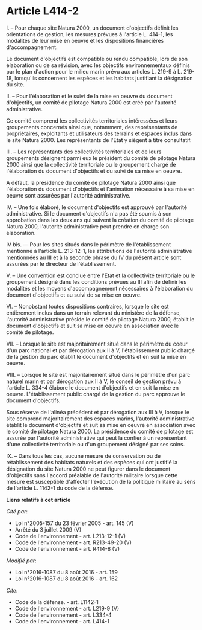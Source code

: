 # Article L414-2

I. – Pour chaque site Natura 2000, un document d'objectifs définit les orientations de gestion, les mesures prévues à
l'article L. 414-1, les modalités de leur mise en oeuvre et les dispositions financières d'accompagnement. 

Le document d'objectifs est compatible ou rendu compatible, lors de son élaboration ou de sa révision, avec les objectifs
environnementaux définis par le plan d'action pour le milieu marin prévu aux articles L. 219-9 à L. 219-18, lorsqu'ils
concernent les espèces et les habitats justifiant la désignation du site. 

II. – Pour l'élaboration et le suivi de la mise en oeuvre du document d'objectifs, un comité de pilotage Natura 2000 est créé
par l'autorité administrative. 

Ce comité comprend les collectivités territoriales intéressées et leurs groupements concernés ainsi que, notamment, des
représentants de propriétaires, exploitants et utilisateurs des terrains et espaces inclus dans le site Natura 2000. Les
représentants de l'Etat y siègent à titre consultatif. 

III. – Les représentants des collectivités territoriales et de leurs groupements désignent parmi eux le président du comité
de pilotage Natura 2000 ainsi que la collectivité territoriale ou le groupement chargé de l'élaboration du document
d'objectifs et du suivi de sa mise en oeuvre. 

A défaut, la présidence du comité de pilotage Natura 2000 ainsi que l'élaboration du document d'objectifs et l'animation
nécessaire à sa mise en oeuvre sont assurées par l'autorité administrative. 

IV. – Une fois élaboré, le document d'objectifs est approuvé par l'autorité administrative. Si le document d'objectifs n'a
pas été soumis à son approbation dans les deux ans qui suivent la création du comité de pilotage Natura 2000, l'autorité
administrative peut prendre en charge son élaboration. 

IV bis. ― Pour les sites situés dans le périmètre de l'établissement mentionné à l'article L. 213-12-1, les attributions de
l'autorité administrative mentionnées au III et à la seconde phrase du IV du présent article sont assurées par le directeur
de l'établissement. 

V. – Une convention est conclue entre l'Etat et la collectivité territoriale ou le groupement désigné dans les conditions
prévues au III afin de définir les modalités et les moyens d'accompagnement nécessaires à l'élaboration du document
d'objectifs et au suivi de sa mise en oeuvre. 

VI. – Nonobstant toutes dispositions contraires, lorsque le site est entièrement inclus dans un terrain relevant du ministère
de la défense, l'autorité administrative préside le comité de pilotage Natura 2000, établit le document d'objectifs et suit
sa mise en oeuvre en association avec le comité de pilotage. 

VII. – Lorsque le site est majoritairement situé dans le périmètre du coeur d'un parc national et par dérogation aux II à V,
l'établissement public chargé de la gestion du parc établit le document d'objectifs et en suit la mise en oeuvre. 

VIII. – Lorsque le site est majoritairement situé dans le périmètre d'un parc naturel marin et par dérogation aux II à V, le
conseil de gestion prévu à l'article L. 334-4 élabore le document d'objectifs et en suit la mise en oeuvre. L'établissement
public chargé de la gestion du parc approuve le document d'objectifs. 

Sous réserve de l'alinéa précédent et par dérogation aux III à V, lorsque le site comprend majoritairement des espaces
marins, l'autorité administrative établit le document d'objectifs et suit sa mise en oeuvre en association avec le comité de
pilotage Natura 2000. La présidence du comité de pilotage est assurée par l'autorité administrative qui peut la confier à un
représentant d'une collectivité territoriale ou d'un groupement désigné par ses soins. 

IX. – Dans tous les cas, aucune mesure de conservation ou de rétablissement des habitats naturels et des espèces qui ont
justifié la désignation du site Natura 2000 ne peut figurer dans le document d'objectifs sans l'accord préalable de
l'autorité militaire lorsque cette mesure est susceptible d'affecter l'exécution de la politique militaire au sens de
l'article L. 1142-1 du code de la défense.

**Liens relatifs à cet article**

_Cité par_:

  - Loi n°2005-157 du 23 février 2005 - art. 145 (V)
  - Arrêté du 3 juillet 2009 (V)
  - Code de l'environnement - art. L213-12-1 (V)
  - Code de l'environnement - art. R213-49-20 (V)
  - Code de l'environnement - art. R414-8 (V)

_Modifié par_:

  - Loi n°2016-1087 du 8 août 2016 - art. 159
  - Loi n°2016-1087 du 8 août 2016 - art. 162

_Cite_:

  - Code de la défense. - art. L1142-1
  - Code de l'environnement - art. L219-9 (V)
  - Code de l'environnement - art. L334-4
  - Code de l'environnement - art. L414-1
